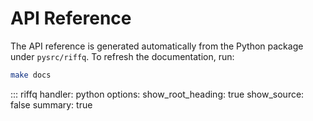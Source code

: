 # API Reference

The API reference is generated automatically from the Python package under `pysrc/riffq`. To refresh the documentation, run:

```bash
make docs
```

::: riffq
    handler: python
    options:
      show_root_heading: true
      show_source: false
      summary: true
